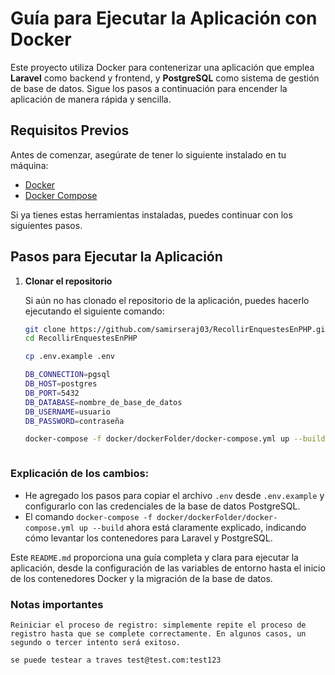# Guía para Ejecutar la Aplicación con Docker

Este proyecto utiliza Docker para contenerizar una aplicación que emplea **Laravel** como backend y frontend, y **PostgreSQL** como sistema de gestión de base de datos. Sigue los pasos a continuación para encender la aplicación de manera rápida y sencilla.

## Requisitos Previos

Antes de comenzar, asegúrate de tener lo siguiente instalado en tu máquina:

- [Docker](https://www.docker.com/get-started)
- [Docker Compose](https://docs.docker.com/compose/install/)

Si ya tienes estas herramientas instaladas, puedes continuar con los siguientes pasos.

## Pasos para Ejecutar la Aplicación

1. **Clonar el repositorio**

    Si aún no has clonado el repositorio de la aplicación, puedes hacerlo ejecutando el siguiente comando:

    ```bash
    git clone https://github.com/samirseraj03/RecollirEnquestesEnPHP.git
    cd RecollirEnquestesEnPHP

    cp .env.example .env

    DB_CONNECTION=pgsql
    DB_HOST=postgres
    DB_PORT=5432
    DB_DATABASE=nombre_de_base_de_datos
    DB_USERNAME=usuario
    DB_PASSWORD=contraseña

    docker-compose -f docker/dockerFolder/docker-compose.yml up --build



### Explicación de los cambios:

- He agregado los pasos para copiar el archivo `.env` desde `.env.example` y configurarlo con las credenciales de la base de datos PostgreSQL.
- El comando `docker-compose -f docker/dockerFolder/docker-compose.yml up --build` ahora está claramente explicado, indicando cómo levantar los contenedores para Laravel y PostgreSQL.

Este `README.md` proporciona una guía completa y clara para ejecutar la aplicación, desde la configuración de las variables de entorno hasta el inicio de los contenedores Docker y la migración de la base de datos.



### Notas importantes
    Reiniciar el proceso de registro: simplemente repite el proceso de registro hasta que se complete correctamente. En algunos casos, un segundo o tercer intento será exitoso.

    se puede testear a traves test@test.com:test123